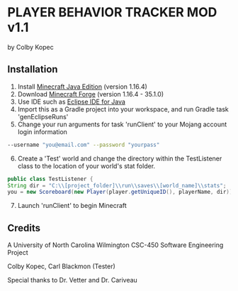 # PLAYER BEHAVIOR TRACKER MOD v1.1

by Colby Kopec

## Installation

1. Install [Minecraft Java Edition](https://www.minecraft.net/en-us/download) (version 1.16.4)
2. Download [Minecraft Forge](http://files.minecraftforge.net/) (version 1.16.4 - 35.1.0)
3. Use IDE such as [Eclipse IDE for Java](https://www.eclipse.org/downloads/packages/release/kepler/sr1/eclipse-ide-java-developers)
4. Import this as a Gradle project into your workspace, and run Gradle task 'genEclipseRuns'
5. Change your run arguments for task 'runClient' to your Mojang account login information

```bash
--username "you@email.com" --password "yourpass"
```

6. Create a 'Test' world and change the directory within the TestListener class to the location of your world's stat folder.

```java
public class TestListener {
String dir = "C:\\[project_folder]\\run\\saves\\[world_name]\\stats";
you = new Scoreboard(new Player(player.getUniqueID(), playerName, dir)); }
```

7. Launch 'runClient' to begin Minecraft

## Credits
A University of North Carolina Wilmington CSC-450 Software Engineering Project

Colby Kopec, Carl Blackmon (Tester)

Special thanks to Dr. Vetter and Dr. Cariveau
